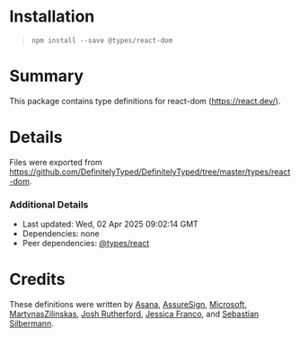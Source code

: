 # Installation

> `npm install --save @types/react-dom`

# Summary

This package contains type definitions for react-dom (https://react.dev/).

# Details

Files were exported from https://github.com/DefinitelyTyped/DefinitelyTyped/tree/master/types/react-dom.

### Additional Details

- Last updated: Wed, 02 Apr 2025 09:02:14 GMT
- Dependencies: none
- Peer dependencies: [@types/react](https://npmjs.com/package/@types/react)

# Credits

These definitions were written by [Asana](https://asana.com), [AssureSign](http://www.assuresign.com), [Microsoft](https://microsoft.com), [MartynasZilinskas](https://github.com/MartynasZilinskas), [Josh Rutherford](https://github.com/theruther4d), [Jessica Franco](https://github.com/Jessidhia), and [Sebastian Silbermann](https://github.com/eps1lon).
